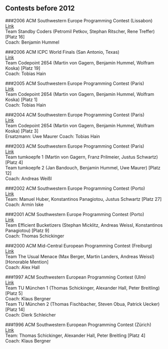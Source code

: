 ## Contests before 2012

###2006 ACM Southwestern Europe Programming Contest (Lissabon)  
[Link](http://swerc2006.googlepages.com/swerc2006results)  
Team Standby Coders (Petromil Petkov, Stephan Ritscher, Rene Treffer) [Platz 16]  
Coach: Benjamin Hummel

###2006 ACM ICPC World Finals (San Antonio, Texas)  
[Link](http://icpc.baylor.edu/icpc/Finals/Standings2006.html)  
Team Codepoint 2654 (Martin von Gagern, Benjamin Hummel, Wolfram Koska) [Platz 19]  
Coach: Tobias Hain

###2005 ACM Southwestern Europe Programming Contest (Paris)  
[Link](http://www.polytechnique.edu/icpc2005/2005/ranking.html)  
Team Codepoint 2654 (Martin von Gagern, Benjamin Hummel, Wolfram Koska) [Platz 1]  
Coach: Tobias Hain

###2004 ACM Southwestern Europe Programming Contest (Paris)  
[Link](http://www.acm.polytechnique.fr/2004/results/report.html)  
Team Codepoint 2654 (Martin von Gagern, Benjamin Hummel, Wolfram Koska) [Platz 3]  
Ersatzmann: Uwe Maurer
Coach: Tobias Hain

###2003 ACM Southwestern Europe Programming Contest (Paris)  
[Link](http://icpc.baylor.edu/past/icpc2004/RegReport/icpc.baylor.edu/regionals/ViewRegionalStandings5df0.html?ContestID=657)  
Team tumkoepfe 1 (Martin von Gagern, Franz Prilmeier, Justus Schwartz) [Platz 4]  
Team tumkoepfe 2 (Jan Bandouch, Benjamin Hummel, Uwe Maurer) [Platz 12]  
Coach: Andreas Weißl

###2002 ACM Southwestern Europe Programming Contest (Porto)  
[Link](http://icpc.baylor.edu/past/icpc2003/regionals/Reports/icpc.baylor.edu/icpc/regionals/SWERC02/index.html)  
Team: Manuel Huber, Konstantinos Panagiotou, Justus Schwartz [Platz 27]  
Coach: Armin Iske

###2001 ACM Southwestern Europe Programming Contest (Porto)  
[Link](http://icpc.baylor.edu/past/icpc2002/regionals/SWERC01/default.asp)  
Team Efficient Bucketizers (Stephan Micklitz, Andreas Weissl, Konstantinos Panagiotou) [Platz 9]  
Coach: Thomas Schickinger

###2000 ACM Mid-Central European Programming Contest (Freiburg)  
[Link](http://icpc.baylor.edu/past/icpc2001/regionals/MCEurope00/)  
Team The Usual Menace (Max Berger, Martin Landers, Andreas Weissl) [Honorable Mention]  
Coach: Alex Hall

###1997 ACM Southwestern European Programming Contest (Ulm)  
[Link](http://www.informatik.uni-ulm.de/acm/Regionals/1997/)  
Team TU München 1 (Thomas Schickinger, Alexander Hall, Peter Breitling) [Platz 5]  
Coach: Klaus Bergner  
Team TU München 2 (Thomas Fischbacher, Steven Obua, Patrick Uecker) [Platz 14]  
Coach: Dierk Schleicher

###1996 ACM Southwestern European Programming Contest (Zürich)  
[Link](http://www.informatik.uni-ulm.de/acm/Regionals/1996/)  
Team: Thomas Schickinger, Alexander Hall, Peter Breitling [Platz 4]  
Coach: Klaus Bergner

